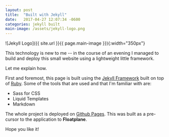 ```yaml
---
layout: post
title:  "Built with Jekyll"
date:   2017-04-27 12:07:34 -0600
categories: jekyll built
main-image: /assets/jekyll-logo.png
---
```


![Jekyll Logo]({{ site.url }}{{ page.main-image }}){:width="350px"}

This technology is new to me -- in the course of an evening I managed to build and deploy this small website using a lightweight little framework.

Let me explain how.

First and foremost, this page is built using the [Jekyll Framework](https://jekyllrb.com) built on top of [Ruby](http://tryruby.org/levels/1/challenges/0). Some of the tools that are used and that I'm familiar with are:
- Sass for CSS
- Liquid Templates
- Markdown

The whole project is deployed on [Github Pages](https://pages.github.com). This was built as a pre-cursor to the application to **Floatplane**.

Hope you like it!
